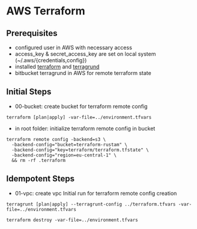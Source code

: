 AWS Terraform
=============

Prerequisites
-------------
* configured user in AWS with necessary access
* access_key & secret_access_key are set on local system (~/.aws/{credentials,config})
* installed [terraform](https://www.terraform.io/) and [terragrund](https://github.com/gruntwork-io)
* bitbucket terragrund in AWS for remote terraform state


Initial Steps
-------------

* 00-bucket: create bucket for terraform remote config
```
terraform [plan|apply] -var-file=../environment.tfvars
```
* in root folder: initialize terraform remote config in bucket
```
terraform remote config -backend=s3 \
  -backend-config="bucket=terraform-rustam" \
  -backend-config="key=terraform/terraform.tfstate" \
  -backend-config="region=eu-central-1" \
  && rm -rf .terraform
```

Idempotent Steps
----------------
* 01-vpc: create vpc
Initial run for terraform remote config creation
```
terragrunt [plan|apply] --terragrunt-config ../terraform.tfvars -var-file=../environment.tfvars
```






```
terraform destroy -var-file=../environment.tfvars
```
    
